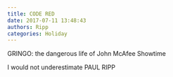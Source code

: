 ```yaml
---
title: CODE RED
date: 2017-07-11 13:48:43
authors: Ripp
categories: Holiday
---
```


 GRINGO: the dangerous life of John McAfee
Showtime 

I would not underestimate PAUL RIPP